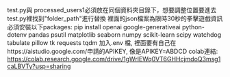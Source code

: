 test.py與 processed_users1必須放在同個資料夾目錄下，想要調整位置要進去test.py裡找到"folder_path"進行替換
裡面的json檔案為限時30秒的拳擊遊戲資訊
必須安裝以下packages: pip install openai google-generativeai python-dotenv pandas psutil matplotlib seaborn numpy scikit-learn scipy watchdog tabulate pillow tk requests tqdm
加入.env 檔, 裡面要有自己在https://aistudio.google.com/申請的APIKEY, 像是APIKEY=ABDCD
colab連結: https://colab.research.google.com/drive/1gWrlEWq0VT6GHHcjmdoQ3msg1caLBVTy?usp=sharing
